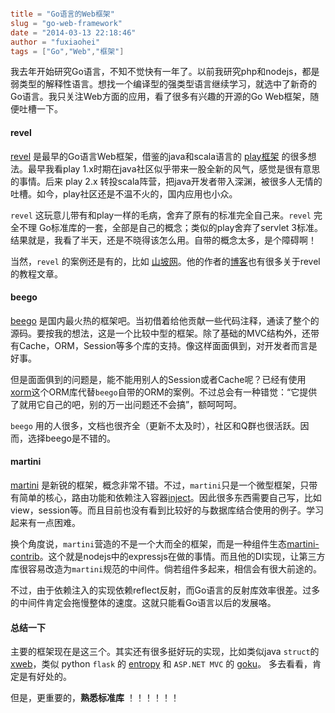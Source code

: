 ```toml

title = "Go语言的Web框架"
slug = "go-web-framework"
date = "2014-03-13 22:18:46"
author = "fuxiaohei"
tags = ["Go","Web","框架"]

```

我去年开始研究Go语言，不知不觉快有一年了。以前我研究php和nodejs，都是弱类型的解释性语言。想找一个编译型的强类型语言继续学习，就选中了新奇的Go语言。我只关注Web方面的应用，看了很多有兴趣的开源的Go Web框架，随便吐槽一下。

#### revel

[revel](http://robfig.github.io/revel/) 是最早的Go语言Web框架，借鉴的java和scala语言的 [play框架](http://www.playframework.com/) 的很多想法。最早我看play 1.x时期在java社区似乎带来一股全新的风气，感觉是很有意思的事情。后来 play 2.x 转投scala阵营，把java开发者带入深渊，被很多人无情的吐槽。如今，play社区还是不温不火的，国内应用也小众。

`revel` 这玩意儿带有和play一样的毛病，舍弃了原有的标准完全自己来。`revel` 完全不理 Go标准库的一套，全部是自己的概念；类似的play舍弃了servlet 3标准。结果就是，我看了半天，还是不晓得该怎么用。自带的概念太多，是个障碍啊！

当然，`revel` 的案例还是有的，比如 [山坡网](http://www.shanpow.com/)。他的作者的[博客](http://www.cnblogs.com/AllenDang/)也有很多关于revel的教程文章。

<!--more-->

#### beego

[beego](http://beego.me/) 是国内最火热的框架吧。当初借着给他贡献一些代码注释，通读了整个的源码。要按我的想法，这是一个比较中型的框架。除了基础的MVC结构外，还带有Cache，ORM，Session等多个库的支持。像这样面面俱到，对开发者而言是好事。

但是面面俱到的问题是，能不能用别人的Session或者Cache呢？已经有使用[xorm](https://github.com/lunny/xorm)这个ORM库代替`beego`自带的ORM的案例。不过总会有一种错觉：“它提供了就用它自己的吧，别的万一出问题还不会搞”，额呵呵呵。

`beego` 用的人很多，文档也很齐全（更新不太及时），社区和Q群也很活跃。因而，选择beego是不错的。

#### martini

[martini](http://martini.codegangsta.io/) 是新锐的框架，概念非常不错。不过，`martini`只是一个微型框架，只带有简单的核心，路由功能和依赖注入容器[inject](https://github.com/codegangsta/inject)。因此很多东西需要自己写，比如view，session等。而且目前也没有看到比较好的与数据库结合使用的例子。学习起来有一点困难。

换个角度说，`martini`营造的不是一个大而全的框架，而是一种组件生态[martini-contrib](https://github.com/martini-contrib)。这个就是nodejs中的expressjs在做的事情。而且他的DI实现，让第三方库很容易改造为`martini`规范的中间件。倘若组件多起来，相信会有很大前途的。

不过，由于依赖注入的实现依赖reflect反射，而Go语言的反射库效率很差。过多的中间件肯定会拖慢整体的速度。这就只能看Go语言以后的发展咯。

#### 总结一下

主要的框架现在是这三个。其实还有很多挺好玩的实现，比如类似java `struct`的 [xweb](https://github.com/lunny/xweb)，类似 python `flask` 的 [entropy](https://github.com/frank418/entropy) 和 `ASP.NET MVC` 的 [goku](https://github.com/QLeelulu/goku)。 多去看看，肯定是有好处的。

但是，更重要的，**熟悉标准库** ！！！！！！
